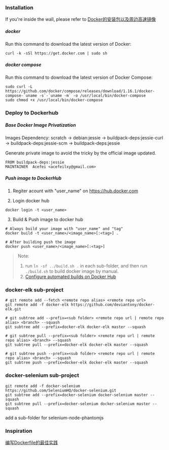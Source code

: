 
### Installation
If you're inside the wall, please refer to [Docker的安装包以及周边高速镜像](http://get.daocloud.io/#install-docker)

##### docker 
Run this command to download the latest version of Docker:
```
curl -k -sSl https://get.docker.com | sudo sh
```

##### docker compose
Run this command to download the latest version of Docker Compose:
```
sudo curl -L https://github.com/docker/compose/releases/download/1.16.1/docker-compose-`uname -s`-`uname -m` -o /usr/local/bin/docker-compose
sudo chmod +x /usr/local/bin/docker-compose
```

### Deploy to Dockerhub
##### Base Docker Image Privatization
Images Dependency: scratch -> debian:jessie -> buildpack-deps:jessie-curl -> buildpack-deps:jessie-scm -> buildpack-deps:jessie 

Generate private image to avoid the tricky by the official image updated.
```
FROM buildpack-deps:jessie
MAINTAINER  Acefei <acefeilxy@gmail.com>
```

##### Push image to DockerHub
1. Regiter acount with "user_name" on https://hub.docker.com

2. Login docker hub
```
docker login -t <user_name>
```

3. Build & Push image to docker hub
```
# Always build your image with "user_name" and "tag"
docker build -t <user_name>/<image_name>[:<tag>] .

# After building push the image
docker push <user_name>/<image_name>[:<tag>]
```

> Note:
> 1. run `ln -sf ../build.sh .` in each sub-folder, and then run `./build.sh` to build docker image by manual.
> 2. [Configure automated builds on Docker Hub](https://docs.docker.com/docker-hub/builds/)


### docker-elk sub-project
```
# git remote add --fetch <remote repo alias> <remote repo url>
git remote add -f docker-elk https://github.com/deviantony/docker-elk.git

# git subtree add --prefix=<sub folder> <remote repo url | remote repo alias> <branch> --squash
git subtree add --prefix=docker-elk docker-elk master --squash

# git subtree pull --prefix=<sub folder> <remote repo url | remote repo alias> <branch> --squash
git subtree pull --prefix=docker-elk docker-elk master --squash

# git subtree push --prefix=<sub folder> <remote repo url | remote repo alias> <branch> --squash
git subtree push --prefix=docker-elk docker-elk master --squash
```

### docker-selenium sub-project
```
git remote add -f docker-selenium https://github.com/SeleniumHQ/docker-selenium.git
git subtree add --prefix=docker-selenium docker-selenium master --squash
git subtree pull --prefix=docker-selenium docker-selenium master --squash
```
add a sub-folder for selenium-node-phantomjs



### Inspiration
[编写Dockerfile的最佳实践](http://cizixs.com/2017/03/28/dockerfile-best-practice)
